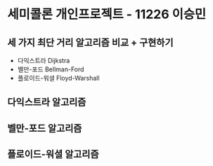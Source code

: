 # 세미콜론 개인프로젝트 - 11226 이승민

## 세 가지 최단 거리 알고리즘 비교 + 구현하기

- 다익스트라 Dijkstra
- 벨만-포드 Bellman-Ford
- 플로이드-워셜 Floyd-Warshall

## 다익스트라 알고리즘

## 벨만-포드 알고리즘

## 플로이드-워셜 알고리즘
